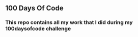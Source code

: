 ## 100 Days Of Code

### This repo contains all my work that I did during my 100daysofcode challenge
